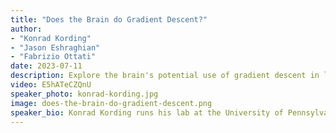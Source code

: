 ```yaml
---
title: "Does the Brain do Gradient Descent?"
author: 
- "Konrad Kording"
- "Jason Eshraghian"
- "Fabrizio Ottati"
date: 2023-07-11
description: Explore the brain's potential use of gradient descent in learning processes with Konrad Kording in this engaging recorded session. 
video: E5hATeCZQnU
speaker_photo: konrad-kording.jpg
image: does-the-brain-do-gradient-descent.png
speaker_bio: Konrad Kording runs his lab at the University of Pennsylvania. Konrad is interested in the question of how the brain solves the credit assignment problem and similarly how we should assign credit in the real world (through causality).<br>In extension of this main thrust he is interested in applications of causality in biomedical research. Konrad has trained as student at ETH Zurich with Peter Konig, as postdoc at UCL London with Daniel Wolpert and at MIT with Josh Tenenbaum. After a decade at Northwestern University, he is now PIK professor at UPenn.
---
```

